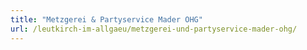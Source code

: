 ```yaml
---
title: "Metzgerei & Partyservice Mader OHG"
url: /leutkirch-im-allgaeu/metzgerei-und-partyservice-mader-ohg/
---
```

